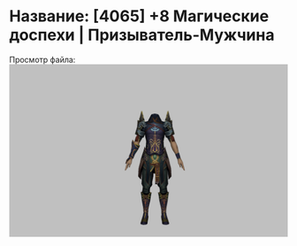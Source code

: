# Название: [4065] +8 Магические доспехи | Призыватель-Мужчина

Просмотр файла:
![p080005.png](p080005.png)